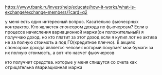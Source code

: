 https://www.tbank.ru/invest/help/educate/how-it-works/what-is-exchange/exchange-members/?card=q2


у меня есть один интересный вопрос. Касательно фьючесрных контрактов. Кто является спонсором дохода по фьючерсам? Если в процессе начисления вариационной маржи(он положительный) я получчаю доход. но кто платит за этот доход если я купил лот не актива не за полную стоимоть а под ГО(кредитное плеччо). В акциях спонсором дохода является человек который покупает мои бумаги за их полную стоимость, а вот что насчет фьюччерсов

кто получчит средства. которые у меня спишутся со счета как отрицательна явариационная маржа